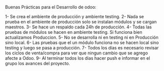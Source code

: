 Buenas Prácticas para el Desarrollo de odoo:

1- Se crea el ambiente de producción y ambiente testing.
2- Nada se prueba en el ambiente de producción solo se instalan módulos y se cargan maestros.
3- Se hace un respaldo cada 24h de producción.
4- Todas las pruebas de módulos se hacen en ambiente testing. Si funciona bien actualizamos Produccion.
5- No se desarrolla ni en testing ni en Producción sino local.
6- Las pruebas que el un módulo funciona no se hacen local sino testing y luego se pasa a producción.
7- Todos los días es necesario revisar los ciclos de venta/compra para ver que ningun cambio que se agrego afecte a Odoo.
9- Al terminar todos los dias hacer push e informar en el grupo los avances del proyecto.
